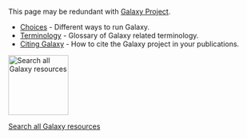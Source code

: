 This page may be redundant with [Galaxy Project](../GalaxyProject).

* [Choices](Choices) - Different ways to run Galaxy.
* [Terminology](Terminology) - Glossary of Galaxy related terminology.
* [Citing Galaxy](../CitingGalaxy) - How to cite the Galaxy project in your publications.


<div class='center'>
<a href='http://galaxyproject.org/search'><img src="../Images/Logos/GalaxyWebSearch.png" alt="Search all Galaxy resources" width="120" /></a>

[Search all Galaxy resources](http://galaxyproject.org/search)
</div>
